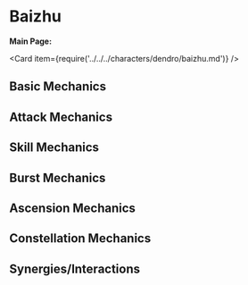 # Baizhu

**Main Page:**

<Card item={require('../../../characters/dendro/baizhu.md')} />

## Basic Mechanics

## Attack Mechanics

## Skill Mechanics

## Burst Mechanics

## Ascension Mechanics

## Constellation Mechanics

## Synergies/Interactions
